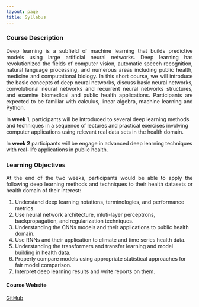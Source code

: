 ```yaml
---
layout: page
title: Syllabus
---
```


<h3> Course Description </h3>
<p align="justify"> Deep learning is a subfield of machine learning that builds predictive models using large artificial neural networks. Deep learning has revolutionized the fields of computer vision, automatic speech recognition, natural language processing, and numerous areas including public health, medicine and computational biology. In this short course, we will introduce the basic concepts of deep neural networks, discuss basic neural networks, convolutional neural networks and recurrent neural networks structures, and examine biomedical and public health applications. Participants are expected to be familiar with calculus, linear algebra, machine learning and Python. 

  In <b>week 1</b>, participants will be introduced to several deep learning methods and techniques in a sequence of lectures and practical exercises involving computer applications using relevant real data sets in the health domain.

  In <b>week 2</b> participants will be engage in advanced deep learning techniques with real-life applications in public health. </p>

<h3> Learning Objectives </h3>
<p align="justify"> At the end of the two weeks, participants would be able to apply the following deep learning methods and techniques to their health datasets or health domain of their interest: </p>

1.	Understand deep learning notations, terminologies, and performance metrics.
2.	Use neural network architecture, mluti-layer perceptrons, backpropagation, and regularization techniques.
3.	Understanding the CNNs models and their applications to public health domain.
4.	Use RNNs and their application to climate and time series health data.
5.  Understanding the transformers and transfer learning and model building in health data.
6.	Properly compare models using appropriate statistical approaches for fair model comparison.
7.	Interpret deep learning results and write reports on them.


#### Course Website
[GitHub](http://mlcourseukzn.github.io/)
